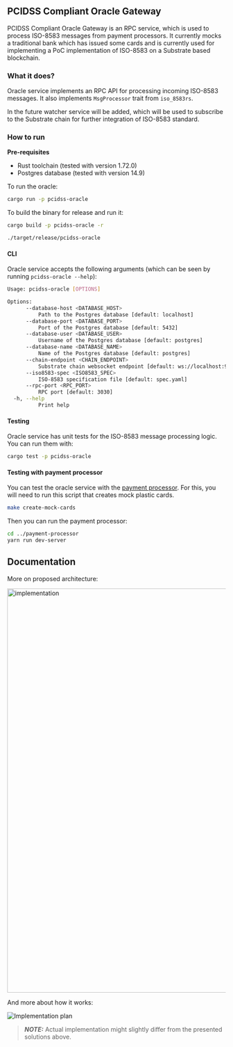 ## PCIDSS Compliant Oracle Gateway

PCIDSS Compliant Oracle Gateway is an RPC service, which is used to process ISO-8583 messages from payment processors. It currently mocks a traditional bank which has issued some cards and is currently used for implementing a PoC implementation of ISO-8583 on a Substrate based blockchain.

### What it does?

Oracle service implements an RPC API for processing incoming ISO-8583 messages. It also implements `MsgProcessor` trait from `iso_8583rs`. 

In the future watcher service will be added, which will be used to subscribe to the Substrate chain for further integration of ISO-8583 standard.

### How to run

**Pre-requisites**

- Rust toolchain (tested with version 1.72.0)
- Postgres database (tested with version 14.9)

To run the oracle:

```bash
cargo run -p pcidss-oracle
```

To build the binary for release and run it:

```bash
cargo build -p pcidss-oracle -r

./target/release/pcidss-oracle
```

#### CLI

Oracle service accepts the following arguments (which can be seen by running `pcidss-oracle --help`):

```bash
Usage: pcidss-oracle [OPTIONS]

Options:
      --database-host <DATABASE_HOST>
          Path to the Postgres database [default: localhost]
      --database-port <DATABASE_PORT>
          Port of the Postgres database [default: 5432]
      --database-user <DATABASE_USER>
          Username of the Postgres database [default: postgres]
      --database-name <DATABASE_NAME>
          Name of the Postgres database [default: postgres]
      --chain-endpoint <CHAIN_ENDPOINT>
          Substrate chain websocket endpoint [default: ws://localhost:9944]
      --iso8583-spec <ISO8583_SPEC>
          ISO-8583 specification file [default: spec.yaml]
      --rpc-port <RPC_PORT>
          RPC port [default: 3030]
  -h, --help
          Print help
```

#### Testing

Oracle service has unit tests for the ISO-8583 message processing logic. You can run them with:

```bash
cargo test -p pcidss-oracle
```

#### Testing with payment processor

You can test the oracle service with the [payment processor](../payment-processor/README.md). For this, you will need to run this script that creates mock plastic cards.

```bash
make create-mock-cards
```

Then you can run the payment processor:

```bash
cd ../payment-processor
yarn run dev-server
```

## Documentation

More on proposed architecture:

<img width="930" alt="implementation" src="https://github.com/subclone/payment-processor/assets/88332432/0a700fe7-7deb-49bb-b651-925d78cddb5b">

And more about how it works:

![Implementation plan](https://github.com/dastansam/Grants-Program/assets/88332432/8b832448-9095-4846-95ea-ccaebe5e52a5)

> **_NOTE:_** Actual implementation might slightly differ from the presented solutions above.
